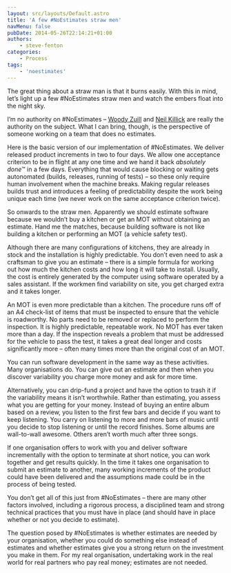 ```yaml
---
layout: src/layouts/Default.astro
title: 'A few #NoEstimates straw men'
navMenu: false
pubDate: 2014-05-26T22:14:21+01:00
authors:
    - steve-fenton
categories:
    - Process
tags:
    - 'noestimates'
---
```


The great thing about a straw man is that it burns easily. With this in mind, let’s light up a few #NoEstimates straw men and watch the embers float into the night sky.

I’m no authority on #NoEstimates – [Woody Zuill](http://zuill.us/WoodyZuill/) and [Neil Killick](http://neilkillick.com/) are really the authority on the subject. What I can bring, though, is the perspective of someone working on a team that does no estimates.

Here is the basic version of our implementation of #NoEstimates. We deliver released product increments in two to four days. We allow one acceptance criterion to be in flight at any one time and we hand it back *absolutely done*™ in a few days. Everything that would cause blocking or waiting gets autonomated (builds, releases, running of tests) – so these only require human involvement when the machine breaks. Making regular releases builds trust and introduces a feeling of predictability despite the work being unique each time (we never work on the same acceptance criterion twice).

So onwards to the straw men. Apparently we should estimate software because we wouldn’t buy a kitchen or get an MOT without obtaining an estimate. Hand me the matches, because building software is not like building a kitchen or performing an MOT (a vehicle safety test).

Although there are many configurations of kitchens, they are already in stock and the installation is highly predictable. You don’t even need to ask a craftsman to give you an estimate – there is a simple formula for working out how much the kitchen costs and how long it will take to install. Usually, the cost is entirely generated by the computer using software operated by a sales assistant. If the workmen find variability on site, you get charged extra and it takes longer.

An MOT is even more predictable than a kitchen. The procedure runs off of an A4 check-list of items that must be inspected to ensure that the vehicle is roadworthy. No parts need to be removed or replaced to perform the inspection. It is highly predictable, repeatable work. No MOT has ever taken more than a day. If the inspection reveals a problem that must be addressed for the vehicle to pass the test, it takes a great deal longer and costs significantly more – often many times more than the original cost of an MOT.

You can run software development in the same way as these activities. Many organisations do. You can give out an estimate and then when you discover variability you charge more money and ask for more time.

Alternatively, you can drip-fund a project and have the option to trash it if the variability means it isn’t worthwhile. Rather than estimating, you assess what you are getting for your money. Instead of buying an entire album based on a review, you listen to the first few bars and decide if you want to keep listening. You carry on listening to more and more bars of music until you decide to stop listening or until the record finishes. Some albums are wall-to-wall awesome. Others aren’t worth much after three songs.

If one organisation offers to work with you and deliver software incrementally with the option to terminate at short notice, you can work together and get results quickly. In the time it takes one organisation to submit an estimate to another, many working increments of the product could have been delivered and the assumptions made could be in the process of being tested.

You don’t get all of this just from #NoEstimates – there are many other factors involved, including a rigorous process, a disciplined team and strong technical practices that you must have in place (and should have in place whether or not you decide to estimate).

The question posed by #NoEstimates is whether estimates are needed by your organisation, whether you could do something else instead of estimates and whether estimates give you a strong return on the investment you make in them. For my real organisation, undertaking work in the real world for real partners who pay real money; estimates are not needed.